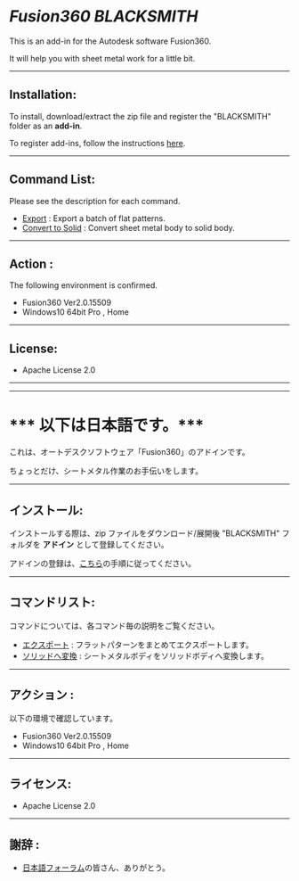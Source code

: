# ***Fusion360 BLACKSMITH***
This is an add-in for the Autodesk software Fusion360.

It will help you with sheet metal work for a little bit.

---

## **Installation**:

To install, download/extract the zip file and register the "BLACKSMITH" folder as an **add-in**.

To register add-ins, follow the instructions [here](https://knowledge.autodesk.com/support/fusion-360/troubleshooting/caas/sfdcarticles/sfdcarticles/How-to-install-an-ADD-IN-and-Script-in-Fusion-360.html).

---

## **Command List**:
Please see the description for each command.

+ [Export](./BLACKSMITH/commands/SheetMetalExport/) : Export a batch of flat patterns.
+ [Convert to Solid](./BLACKSMITH/commands/Convert2SolidBody/) : Convert sheet metal body to solid body.

---

## **Action** :

The following environment is confirmed.

- Fusion360 Ver2.0.15509
- Windows10 64bit Pro , Home

---

## **License**:
- Apache License 2.0

---
---

# *** 以下は日本語です。***


これは、オートデスクソフトウェア「Fusion360」のアドインです。

ちょっとだけ、シートメタル作業のお手伝いをします。

---

## **インストール**:

インストールする際は、zip ファイルをダウンロード/展開後 "BLACKSMITH" フォルダを **アドイン** として登録してください。

アドインの登録は、[こちら](https://kantoku.hatenablog.com/entry/2021/02/15/161734)の手順に従ってください。

---

## **コマンドリスト**:
コマンドについては、各コマンド毎の説明をご覧ください。

+ [エクスポート](./BLACKSMITH/commands/FlatPatternExport/) : フラットパターンをまとめてエクスポートします。
+ [ソリッドへ変換](./BLACKSMITH/commands/Convert2SolidBody/) : シートメタルボディをソリッドボディへ変換します。

---

## **アクション** :

以下の環境で確認しています。

- Fusion360 Ver2.0.15509
- Windows10 64bit Pro , Home

---

## **ライセンス**:
- Apache License 2.0

---

## **謝辞** :

- [日本語フォーラム](https://forums.autodesk.com/t5/fusion-360-ri-ben-yu/bd-p/707)の皆さん、ありがとう。
